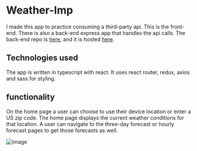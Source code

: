 # Weather-Imp

I made this app to practice consuming a third-party api. This is the front-end. There is also a back-end express app that handles the api calls. The back-end repo is [here](https://github.com/JonathanDPotter/weather-api-back), and it is hosted [here](https://weather-l95e66yd3-jonathandpotter.vercel.app/).

## Technologies used

The app is written in typescript with react. It uses react router, redux, axios and sass for styling.

## functionality

On the home page a user can choose to use their device location or enter a US zip code. The home page displays the current weather conditions for that location. A user can navigate to the three-day forecast or hourly forecast pages to get those forecasts as well.

![image](https://user-images.githubusercontent.com/30156468/168269677-996c3723-eafd-4a0b-9ad8-5c96898bcfaa.png)

